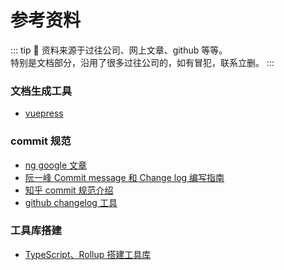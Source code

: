 # 参考资料

::: tip
 资料来源于过往公司、网上文章、github 等等。<br/>
特别是文档部分，沿用了很多过往公司的，如有冒犯，联系立删。
:::

### 文档生成工具

- [vuepress](https://www.vuepress.cn/guide/)

### commit 规范

- [ng google 文章](https://docs.google.com/document/d/1QrDFcIiPjSLDn3EL15IJygNPiHORgU1_OOAqWjiDU5Y/edit#heading=h.greljkmo14y0)
- [阮一峰 Commit message 和 Change log 编写指南](http://www.ruanyifeng.com/blog/2016/01/commit_message_change_log.html)
- [知乎 commit 规范介绍](https://zhuanlan.zhihu.com/p/51894196)
- [github changelog 工具](https://github.com/conventional-changelog/conventional-changelog/tree/master/packages/conventional-changelog-core)

### 工具库搭建

- [TypeScript、Rollup 搭建工具库](http://blog.maihaoche.com/typescript-rollup-da-jian-gong-ju-ku/)
